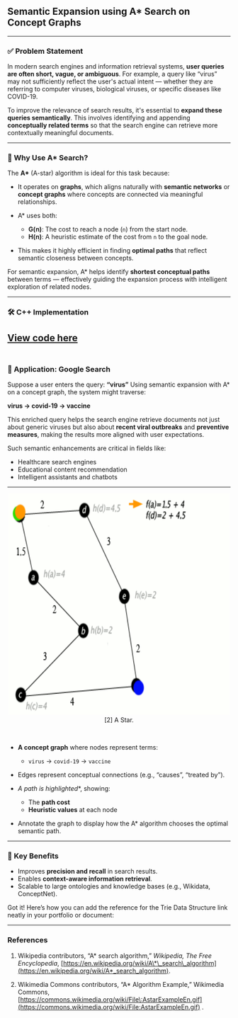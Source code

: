 ## Semantic Expansion using A\* Search on Concept Graphs
---

### ✅ Problem Statement

In modern search engines and information retrieval systems, **user queries are often short, vague, or ambiguous**. For example, a query like “virus” may not sufficiently reflect the user's actual intent — whether they are referring to computer viruses, biological viruses, or specific diseases like COVID-19.

To improve the relevance of search results, it's essential to **expand these queries semantically**. This involves identifying and appending **conceptually related terms** so that the search engine can retrieve more contextually meaningful documents.

---

### 🧠 Why Use A\* Search?

The **A\*** (A-star) algorithm is ideal for this task because:

* It operates on **graphs**, which aligns naturally with **semantic networks** or **concept graphs** where concepts are connected via meaningful relationships.
* A\* uses both:

  * **G(n)**: The cost to reach a node (`n`) from the start node.
  * **H(n)**: A heuristic estimate of the cost from `n` to the goal node.
* This makes it highly efficient in finding **optimal paths** that reflect semantic closeness between concepts.

For semantic expansion, A\* helps identify **shortest conceptual paths** between terms — effectively guiding the expansion process with intelligent exploration of related nodes.

---

### 🛠️ C++ Implementation
[View code here](https://github.com/bhumikanaik126/APS-Portfolio/blob/main/codes/b2.cpp)<br><br>
---

### 🧪 Application: Google Search

Suppose a user enters the query: **“virus”**
Using semantic expansion with A\* on a concept graph, the system might traverse:

**virus → covid-19 → vaccine**

This enriched query helps the search engine retrieve documents not just about generic viruses but also about **recent viral outbreaks** and **preventive measures**, making the results more aligned with user expectations.

Such semantic enhancements are critical in fields like:

* Healthcare search engines
* Educational content recommendation
* Intelligent assistants and chatbots

---

<p align="center">
  <img src="https://github.com/bhumikanaik126/APS-Portfolio/blob/main/images/astar.gif?raw=true" alt="Microsoft Infrastructure" width="500" height="500">
  <br>
  [2] A Star.
  <br>
</p><br>


* **A concept graph** where nodes represent terms:

  * `virus` → `covid-19` → `vaccine`                                                                                                                                                                                                                                                                                                                                                                                                                                                        
* Edges represent conceptual connections (e.g., “causes”, “treated by”).
* **A* path is highlighted*\*, showing:

  * The **path cost**
  * **Heuristic values** at each node
* Annotate the graph to display how the A\* algorithm chooses the optimal semantic path.

---

### 🎯 Key Benefits

* Improves **precision and recall** in search results.
* Enables **context-aware information retrieval**.
* Scalable to large ontologies and knowledge bases (e.g., Wikidata, ConceptNet).

Got it! Here’s how you can add the reference for the Trie Data Structure link neatly in your portfolio or document:

---


### References

1. Wikipedia contributors, “A\* search algorithm,” *Wikipedia, The Free Encyclopedia*, [https://en.wikipedia.org/wiki/A\*\_search\_algorithm](https://en.wikipedia.org/wiki/A*_search_algorithm).

2. Wikimedia Commons contributors, “A\* Algorithm Example,” Wikimedia Commons, [https://commons.wikimedia.org/wiki/File\:AstarExampleEn.gif](https://commons.wikimedia.org/wiki/File:AstarExampleEn.gif) .





